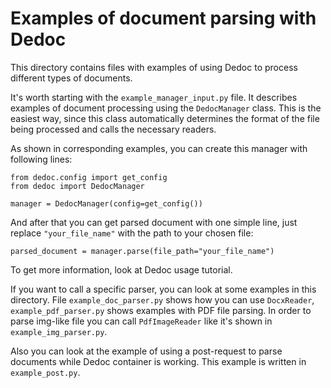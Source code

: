 # Examples of document parsing with Dedoc 

This directory contains files with examples of using Dedoc to process different types of documents.

It's worth starting with the `example_manager_input.py` file. It describes examples of document processing using the `DedocManager` class. 
This is the easiest way, since this class automatically determines the format of the file being processed and calls the necessary readers.

As shown in corresponding examples, you can create this manager with following lines:
```
from dedoc.config import get_config
from dedoc import DedocManager

manager = DedocManager(config=get_config())
```
And after that you can get parsed document with one simple line, just replace `"your_file_name"` with the path to your chosen file:
```
parsed_document = manager.parse(file_path="your_file_name")
```
To get more information, look at Dedoc usage tutorial.

If you want to call a specific parser, you can look at some examples in this directory. File `example_doc_parser.py` shows how you can use `DocxReader`,
`example_pdf_parser.py` shows examples with PDF file parsing. In order to parse img-like file you can call `PdfImageReader` like it's shown in
`example_img_parser.py`. 

Also you can look at the example of using a post-request to parse documents while Dedoc container is working. This example is written in `example_post.py`.